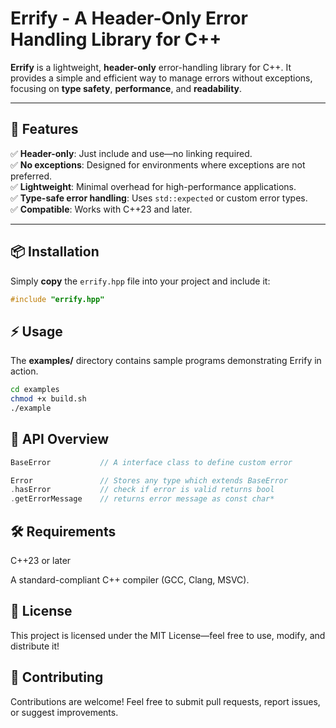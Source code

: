 # Errify - A Header-Only Error Handling Library for C++  

**Errify** is a lightweight, **header-only** error-handling library for C++. It provides a simple and efficient way to manage errors without exceptions, focusing on **type safety**, **performance**, and **readability**.  


---

## 🚀 Features  

✅ **Header-only**: Just include and use—no linking required.  
✅ **No exceptions**: Designed for environments where exceptions are not preferred.  
✅ **Lightweight**: Minimal overhead for high-performance applications.  
✅ **Type-safe error handling**: Uses `std::expected` or custom error types.  
✅ **Compatible**: Works with C++23 and later.  

---

## 📦 Installation  

Simply **copy** the `errify.hpp` file into your project and include it:  

```cpp
#include "errify.hpp"
```
## ⚡ Usage
The **examples/** directory contains sample programs demonstrating Errify in action.

```bash
cd examples
chmod +x build.sh
./example
```

## 🔧 API Overview

```cpp
BaseError           // A interface class to define custom error

Error               // Stores any type which extends BaseError
.hasError           // check if error is valid returns bool
.getErrorMessage    // returns error message as const char*

```

## 🛠 Requirements
C++23 or later 

A standard-compliant C++ compiler (GCC, Clang, MSVC).

## 📜 License
This project is licensed under the MIT License—feel free to use, modify, and distribute it!

## 🤝 Contributing
Contributions are welcome! Feel free to submit pull requests, report issues, or suggest improvements.
